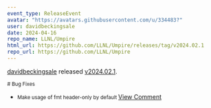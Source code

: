 ```yaml
---
event_type: ReleaseEvent
avatar: "https://avatars.githubusercontent.com/u/334483?"
user: davidbeckingsale
date: 2024-04-16
repo_name: LLNL/Umpire
html_url: https://github.com/LLNL/Umpire/releases/tag/v2024.02.1
repo_url: https://github.com/LLNL/Umpire
---
```


<a href='https://github.com/davidbeckingsale' target='_blank'>davidbeckingsale</a> released <a href='https://github.com/LLNL/Umpire/releases/tag/v2024.02.1' target='_blank'>v2024.02.1</a>.

<small># Bug Fixes

* Make usage of fmt header-only by default </small><a href='https://github.com/LLNL/Umpire/releases/tag/v2024.02.1' target='_blank'>View Comment</a>